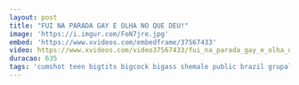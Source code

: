 ```yaml
---
layout: post
title: "FUI NA PARADA GAY E OLHA NO QUE DEU!"
image: 'https://i.imgur.com/FoN7jre.jpg'
embed: 'https://www.xvideos.com/embedframe/37567433'
video: https://www.xvideos.com/video37567433/fui_na_parada_gay_e_olha_no_que_deu_
duracao: 635
tags: 'cumshot teen bigtits bigcock bigass shemale public brazil grupal big-dick'
---
```

